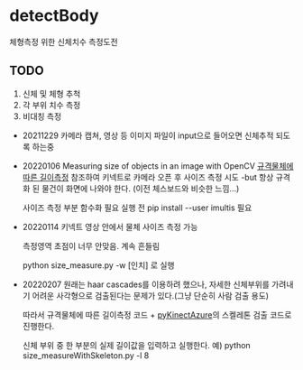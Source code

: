 # detectBody

체형측정 위한 신체치수 측정도전

## TODO

1. 신체 및 체형 추척
2. 각 부위 치수 측정
3. 비대칭 측정

* 20211229
    카메라 캡쳐, 영상 등 이미지 파일이 input으로 들어오면 신체추적 되도록 하는중

* 20220106
    Measuring size of objects in an image with OpenCV
    [규격물체에 따른 길이측정](https://www.pyimagesearch.com/2016/03/28/measuring-size-of-objects-in-an-image-with-opencv/)
    참조하여 키넥트로 카메라 오픈 후 사이즈 측정 시도
    -but 항상 규격화 된 물건이 화면에 나와야 한다.
    (이전 체스보드와 비슷한 느낌...)

    사이즈 측정 부분 함수화 필요
    실행 전
        pip install --user imultis 
    필요
    
* 20220114
    키넥트 영상 안에서 물체 사이즈 측정 가능
    
    측정영역 초점이 너무 안맞음. 계속 흔들림
    
    python size_measure.py -w [인치] 로 실행

* 20220207
    원래는 haar cascades를 이용하려 했으나, 자세한 신체부위를 가려내기 어려운 사각형으로 검출된다는 문제가 있다.(그냥 단순히 사람 검출 용도)

    따라서 규격물체에 따른 길이측정 코드 + [pyKinectAzure](https://github.com/ibaiGorordo/pyKinectAzure)의 스켈레톤 검출 코드로 진행한다.

    신체 부위 중 한 부분의 실제 길이값을 입력하고 실행한다.
    예)
        python size_measureWithSkeleton.py -l 8
    
    